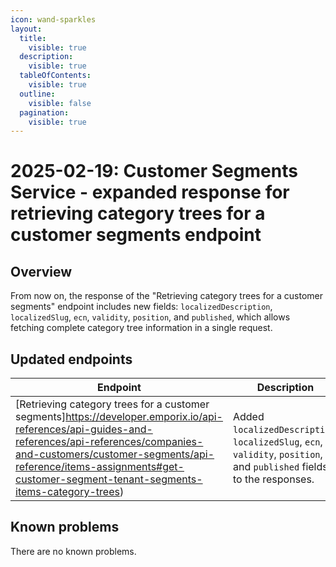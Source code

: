 ```yaml
---
icon: wand-sparkles
layout:
  title:
    visible: true
  description:
    visible: true
  tableOfContents:
    visible: true
  outline:
    visible: false
  pagination:
    visible: true
---
```


# 2025-02-19: Customer Segments Service - expanded response for retrieving category trees for a customer segments endpoint

## Overview

From now on, the response of the "Retrieving category trees for a customer segments" endpoint includes new fields: `localizedDescription`, `localizedSlug`, `ecn`, `validity`, `position`, and `published`, which allows fetching complete category tree information in a single request.

## Updated endpoints

| Endpoint                                                                                                                               | Description                                                                                                            |
|----------------------------------------------------------------------------------------------------------------------------------------|------------------------------------------------------------------------------------------------------------------------|
| [Retrieving category trees for a customer segments]https://developer.emporix.io/api-references/api-guides-and-references/api-references/companies-and-customers/customer-segments/api-reference/items-assignments#get-customer-segment-tenant-segments-items-category-trees) | Added `localizedDescription`, `localizedSlug`, `ecn`, `validity`, `position`, and `published` fields to the responses. |

## Known problems

There are no known problems.